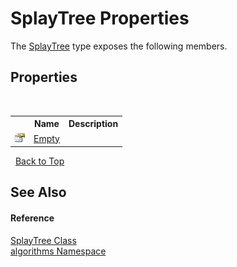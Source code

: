 # SplayTree Properties
 

The <a href="226b57a6-0773-b753-0022-c1f8d64bdcca">SplayTree</a> type exposes the following members.


## Properties
&nbsp;<table><tr><th></th><th>Name</th><th>Description</th></tr><tr><td>![Public property](media/pubproperty.gif "Public property")</td><td><a href="850fe8dd-b575-d529-bae0-63e008979136">Empty</a></td><td /></tr></table>&nbsp;
<a href="#splaytree-properties">Back to Top</a>

## See Also


#### Reference
<a href="226b57a6-0773-b753-0022-c1f8d64bdcca">SplayTree Class</a><br /><a href="82f88b43-fdc9-bc99-9558-75fce96d448f">algorithms Namespace</a><br />